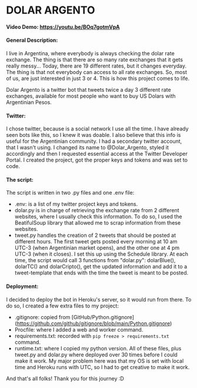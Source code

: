 # DOLAR ARGENTO
#### Video Demo:  <https://youtu.be/BOq7gotmVpA>
#### General Description:
I live in Argentina, where everybody is always checking the dolar rate exchange. The thing is that there are so many rate exchanges that it gets really messy... Today, there are 19 different rates, but it changes everyday.
The thing is that not everybody can access to all rate exchanges. So, most of us, are just interested in just 3 or 4. This is how this project comes to life.

Dolar Argento is a twitter bot that tweets twice a day 3 different rate exchanges, available for most people
who want to buy US Dolars with Argentinian Pesos.

#### Twitter:
I chose twitter, because is a social network I use all the time. I have already seen bots like this, so I knew it was doable. I also believe that this info is useful for the Argentinian community.
I had a secondary twitter account, that I wasn't using. I changed its name to @Dolar_Argento, styled it accordingly and then I requested essential access at the Twitter Developer Portal. I created the project, got the proper keys and tokens and was set to code.

#### The script:
The script is written in two .py files and one .env file:
- .env: is a list of my twitter project keys and tokens. 
- dolar.py is in charge of retrieving the exchange rate from 2 different websites, where I usually check this information. To do so, I used the BeatifulSoup library that allowed me to scrap information from these websites.
- tweet.py handles the creation of 2 tweets that should be posted at different hours. The first tweet gets posted every morning at 10 am UTC-3 (when Argentinian market opens), and the other one at 4 pm UTC-3 (when it closes). I set this up using the Schedule library. At each time, the script would call 3 functions from "dolar.py": dolarBlue(), dolarTC() and dolarCripto(), get the updated information and add it to a tweet-template that ends with the time the tweet is meant to be posted.

#### Deployment:
I decided to deploy the bot in Heroku's server, so it would run from there.
To do so, I created a few extra files to my project: 
- .gitignore: copied from [GitHub/Python.gitignore] (https://github.com/github/gitignore/blob/main/Python.gitignore)
- Procfile: where I added a web and worker command.
- requirements.txt: recorded with `pip freeze > requirements.txt` command.
- runtime.txt: where I copied my python version.
All of these files, plus tweet.py and dolar.py where deployed over 30 times before I could make it work.
My major problem here was that my OS is set with local time and Heroku runs with UTC, so I had to get creative to make it work.

And that's all folks!
Thank you for this journey :D
